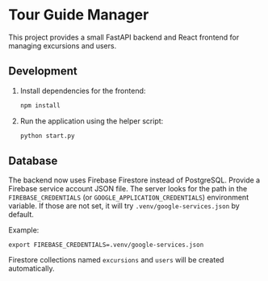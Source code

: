 # Tour Guide Manager

This project provides a small FastAPI backend and React frontend for managing excursions and users.

## Development

1. Install dependencies for the frontend:
   ```bash
   npm install
   ```
2. Run the application using the helper script:
   ```bash
   python start.py
   ```

## Database
The backend now uses Firebase Firestore instead of PostgreSQL. Provide a Firebase service account JSON file. The server looks for the path in the `FIREBASE_CREDENTIALS` (or `GOOGLE_APPLICATION_CREDENTIALS`) environment variable. If those are not set, it will try `.venv/google-services.json` by default.

Example:

```
export FIREBASE_CREDENTIALS=.venv/google-services.json
```

Firestore collections named `excursions` and `users` will be created automatically.
